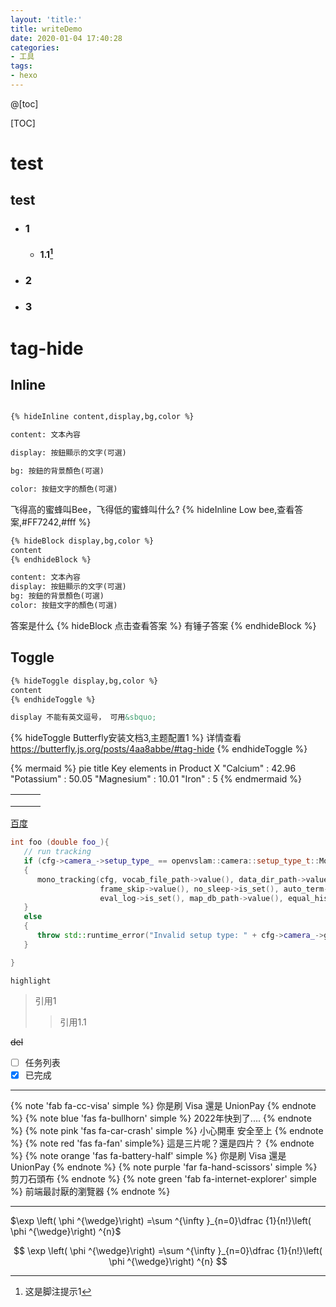 ```yaml
---
layout: 'title:'
title: writeDemo
date: 2020-01-04 17:40:28
categories:
- 工具
tags:
- hexo
---
```


@[toc]

[TOC]

# test

## test

- ### 1

  - #### 1.1[^footnote1]

- ### 2

- ### 3

# tag-hide
## Inline
``` markdown

{% hideInline content,display,bg,color %}

content: 文本內容

display: 按鈕顯示的文字(可選)

bg: 按鈕的背景顏色(可選)

color: 按鈕文字的顏色(可選)

```
飞得高的蜜蜂叫Bee，飞得低的蜜蜂叫什么? {% hideInline Low bee,查看答案,#FF7242,#fff %}


``` markdown
{% hideBlock display,bg,color %}
content
{% endhideBlock %}

content: 文本內容
display: 按鈕顯示的文字(可選)
bg: 按鈕的背景顏色(可選)
color: 按鈕文字的顏色(可選)
```
答案是什么
{% hideBlock 点击查看答案 %}
有锤子答案
{% endhideBlock %}
## Toggle
``` markdown
{% hideToggle display,bg,color %}
content
{% endhideToggle %}

display 不能有英文逗号， 可用&sbquo;
```

{% hideToggle Butterfly安装文档3&sbquo;主题配置1 %}
详情查看
https://butterfly.js.org/posts/4aa8abbe/#tag-hide
{% endhideToggle %}



{% mermaid %}
pie
    title Key elements in Product X
    "Calcium" : 42.96
    "Potassium" : 50.05
    "Magnesium" : 10.01
    "Iron" :  5
{% endmermaid %}




|      |      |      |
| ---- | ---- | ---- |
|      |      |      |
|      |      |      |
|      |      |      |

[百度](https://www.baidu.com/)

```cpp
int foo (double foo_){
   // run tracking
   if (cfg->camera_->setup_type_ == openvslam::camera::setup_type_t::Monocular)
   {
      mono_tracking(cfg, vocab_file_path->value(), data_dir_path->value(),
                    frame_skip->value(), no_sleep->is_set(), auto_term->is_set(),
                    eval_log->is_set(), map_db_path->value(), equal_hist->is_set());
   }
   else
   {
      throw std::runtime_error("Invalid setup type: " + cfg->camera_->get_setup_type_string());
   }

}
```

`highlight`

> 引用1
>
> > 引用1.1

<!--注释-->

~~del~~

- [ ] 任务列表
- [x] 已完成

[^footnote1]: 这是脚注提示1

------


{% note 'fab fa-cc-visa' simple %}
你是刷 Visa 還是 UnionPay
{% endnote %}
{% note blue 'fas fa-bullhorn' simple %}
2022年快到了....
{% endnote %}
{% note pink 'fas fa-car-crash' simple %}
小心開車 安全至上
{% endnote %}
{% note red 'fas fa-fan' simple%}
這是三片呢？還是四片？
{% endnote %}
{% note orange 'fas fa-battery-half' simple %}
你是刷 Visa 還是 UnionPay
{% endnote %}
{% note purple 'far fa-hand-scissors' simple %}
剪刀石頭布
{% endnote %}
{% note green 'fab fa-internet-explorer' simple %}
前端最討厭的瀏覽器
{% endnote %}




---


$\exp \left( \phi ^{\wedge}\right) =\sum ^{\infty }_{n=0}\dfrac {1}{n!}\left( \phi ^{\wedge}\right) ^{n}$

$$
\exp \left( \phi ^{\wedge}\right) =\sum ^{\infty }_{n=0}\dfrac {1}{n!}\left( \phi ^{\wedge}\right) ^{n}
$$
